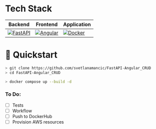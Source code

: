 # Tech Stack

| **Backend** | **Frontend** | **Application** |
| --- | --- | --- | 
| [![FastAPI](https://img.shields.io/badge/FastAPI-009485.svg?logo=fastapi&logoColor=white)](#) | [![Angular](https://img.shields.io/badge/Angular-%23DD0031.svg?logo=angular&logoColor=white)](#) | [![Docker](https://img.shields.io/badge/Docker-2496ED?logo=docker&logoColor=fff)](#) |

# 🚀 Quickstart

```bash
> git clone https://github.com/svetlanamancic/FastAPI-Angular_CRUD
> cd FastAPI-Angular_CRUD

> docker compose up --build -d
```

### To Do:

- [ ] Tests
- [ ] Workflow
- [ ] Push to DockerHub
- [ ] Provision AWS resources
